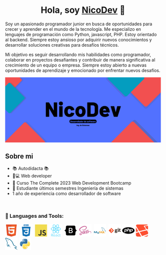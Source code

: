 <div>
<h1 align="center">Hola, soy <a href="https://www.linkedin.com/in/nicolas-bejarano">NicoDev</a> 👋</h1>
 <p>Soy un apasionado programador junior en busca de oportunidades para crecer y aprender en el mundo de la tecnología. Me especializo en lenguajes de programación como Python, javascript, PHP. Estoy orientado al backend. Siempre estoy ansioso por adquirir nuevos conocimientos y desarrollar soluciones creativas para desafíos técnicos.
  
Mi objetivo es seguir desarrollando mis habilidades como programador, colaborar en proyectos desafiantes y contribuir de manera significativa al crecimiento de un equipo o empresa. Siempre estoy abierto a nuevas oportunidades de aprendizaje y emocionado por enfrentar nuevos desafíos.</p>
</div>
<img src="/GITHUB.png">

## Sobre mi

- 📚 Autodidacta 📚
- 📲💻 Web developer
- 🧑‍ Curso The Complete 2023 Web Development Bootcamp
- 🧑‍ Estudiante últimos semestres Ingeniería de sistemas
- 1 año de experiencia como desarrollador de software

<br>

<div align="left">
    <h3>🔨 Languages and Tools:</h3>
    <div>
        <img src="https://github.com/devicons/devicon/blob/master/icons/html5/html5-original.svg" title="HTML5" alt="HTML" width="40" height="40"/>&nbsp;
        <img src="https://github.com/devicons/devicon/blob/master/icons/css3/css3-plain-wordmark.svg"  title="CSS3" alt="CSS" width="40" height="40"/>&nbsp;
        <img src="https://github.com/devicons/devicon/blob/master/icons/javascript/javascript-original.svg" title="JavaScript" alt="JavaScript" width="40" height="40"/>&nbsp;
        <img src="https://github.com/devicons/devicon/blob/master/icons/react/react-original-wordmark.svg" title="React" alt="React" width="40" height="40"/>&nbsp;
        <img src="https://github.com/devicons/devicon/blob/master/icons/bootstrap/bootstrap-plain.svg" title="Bootstrap" alt="Bootstrap" width="40" height="40"/>&nbsp;
        <img src="https://github.com/devicons/devicon/blob/master/icons/sass/sass-original.svg" title="Sass" alt="Sass" width="40" height="40"/>&nbsp;
        <img src="https://github.com/devicons/devicon/blob/master/icons/mysql/mysql-original-wordmark.svg" title="MySQL"  alt="MySQL" width="40" height="40"/>&nbsp;
        <img src="https://github.com/devicons/devicon/blob/master/icons/git/git-original-wordmark.svg" title="Git" **alt="Git" width="40" height="40"/>
        <img src="https://github.com/devicons/devicon/blob/master/icons/php/php-plain.svg" title="Git" **alt="Git" width="40" height="40"/>
        <img src="https://github.com/devicons/devicon/blob/master/icons/laravel/laravel-plain.svg" title="Git" **alt="Git" width="40" height="40"/>
        <img src="https://github.com/devicons/devicon/blob/master/icons/mysql/mysql-plain.svg" title="Git" **alt="Git" width="40" height="40"/>
        <img src="https://github.com/devicons/devicon/blob/master/icons/python/python-original.svg" title="Git" **alt="Git" width="40" height="40"/>
      </div>
</div>

